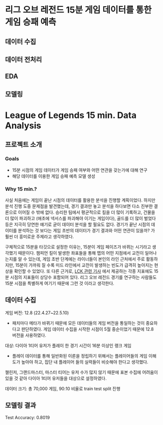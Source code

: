 # 리그 오브 레전드 15분 게임 데이터를 통한 게임 승패 예측

## 데이터 수집

## 데이터 전처리

## EDA

## 모델링

# League of Legends 15 min. Data Analysis

## 프로젝트 소개

### Goals

- 15분 시점의 게임 데이터가 게임 승패 여부와 어떤 연관을 갖는가에 대해 연구
- 해당 데이터를 이용한 게임 승패 예측 모델 생성


### Why 15 min.?

사실 처음에는 게임이 끝난 시점의 데이터를 활용한 분석을 진행할 계획이었다. 
하지만 분석 진행 도중 문제점을 발견했는데, 경기 결과만 놓고 분석을 하다보면 다소 진부한 결론으로 이어질 수 밖에 없다.
승리한 팀에서 평균적으로 킬을 더 많이 기록하고, 건물을 더 많이 파괴하고 (애초에 넥서스를 파괴해야 이기는 게임이다), 골드를 더 많이 벌었다 등은 지극히 당연한 얘기로 굳이 데이터 분석을 할 필요도 없다.
경기가 끝난 시점의 데이터를 분석하는 것 보다는 게임 초반의 데이터가 경기 결과와 어떤 연관이 있을까? 가 훨씬 더 흥미로운 주제라고 생각하였다.

구체적으로 15분을 타깃으로 설정한 이유는, 15분이 게임 페이즈가 바뀌는 시기라고 생각했기 때문이다. 
챔피언 킬이 발생한 좌표들을 통해 맵의 어떤 지점에서 교전이 일어나는지를 알 수 있는데, 게임 초반 단계에는 라이너들이 본인의 라인 근처에서 주로 활동하지만, 15분이 가까워 질 수록 미드 라인에서 교전이 발생하는 빈도가 급격히 높아지는 현상을 확인할 수 있었다. 
또 다른 근거로, [LCK 관련 기사](https://www.inven.co.kr/webzine/news/?news=275978&iskin=esports) 에서 제공하는 각종 지표에도 15분 시점의 지표들이 상당수 포함되어 있다. 리그 오브 레전드 경기를 연구하는 사람들도 15분 시점을 특별하게 여기기 때문에 그런 것 이라고 생각한다.


## 데이터 수집

게임 버전: 12.8 (22.4.27~22.5.10)

- 패치마다 메타가 바뀌기 때문에 모든 데이터들의 게임 버전을 통일하는 것이 중요하다고 판단하였다. 게임 데이터 수집을 시작한 시점이 5월 중순이었기 때문에 12.8 버전을 사용하였다.

대상: 다이아 1티어 유저가 플레이 한 경기 시간이 16분 이상인 랭크 게임

- 플레이 데이터를 통해 일반화된 이론을 정립하기 위해서는 플레이어들의 게임 이해도가 높아야 하고, 집단 내 플레이어 들의 실력들이 비슷해야 한다고 생각했다. 

챌린저, 그랜드마스터, 마스터 티어는 유저 수가 많지 않기 때문에 표본 수집에 어려움이 있을 것 같아 다이아 1티어 유저들을 대상으로 설정하였다.

데이터 크기: 총 70,000 게임, 90:10 비율로 train test split 진행


## 모델링 결과

Test Accuracy: 0.8019
